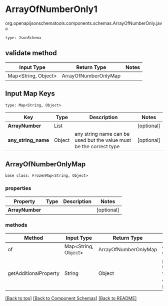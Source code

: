 # ArrayOfNumberOnly1
org.openapijsonschematools.components.schemas.ArrayOfNumberOnly.java
```
type: JsonSchema
```

## validate method
| Input Type | Return Type | Notes |
| ---------- | ----------- | ----- |
| Map<String, Object> | ArrayOfNumberOnlyMap | |

## Input Map Keys
```
type: Map<String, Object>
```
Key | Type |  Description | Notes
------------ | ------------- | ------------- | -------------
**ArrayNumber** | List<Number> |  | [optional]
**any_string_name** | Object | any string name can be used but the value must be the correct type | [optional]

## ArrayOfNumberOnlyMap
```
base class: FrozenMap<String, Object>
```

### properties
Property | Type | Description | Notes
-------- | ---- | ----------- | -----
**ArrayNumber** |  |  | [optional]

### methods
Method | Input Type | Return Type | Notes
------ | ---------- | ----------- | ------
of | Map<String, Object> | ArrayOfNumberOnlyMap | a constructor
getAdditionalProperty | String | Object | provides type safety for additional properties


[[Back to top]](#top) [[Back to Component Schemas]](../../../README.md#Component-Schemas) [[Back to README]](../../../README.md)
